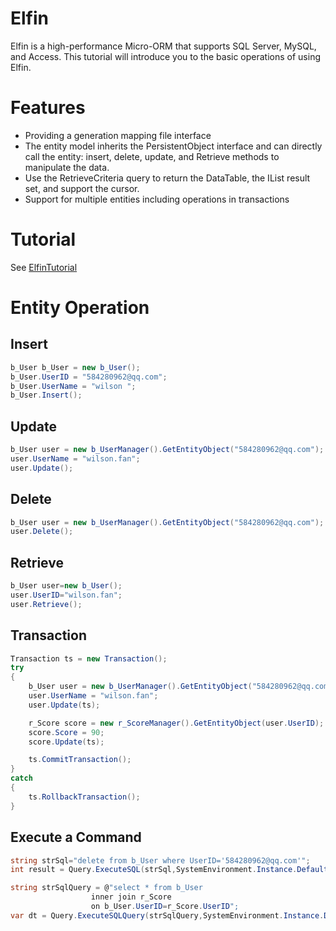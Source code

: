 # Elfin 
Elfin is a high-performance Micro-ORM that supports SQL Server, MySQL, and Access. This tutorial will introduce you to the basic operations of using Elfin.

# Features
  - Providing a generation mapping file interface
  - The entity model inherits the PersistentObject interface and can directly call the entity: insert, delete, update, and Retrieve methods to manipulate the data.
  - Use the RetrieveCriteria query to return the DataTable, the IList result set, and support the cursor.
  - Support for multiple entities including operations in transactions

# Tutorial
See [ElfinTutorial](https://github.com/wilsonfanfan/Elfin/blob/master/ElfinTutorial.docx?raw=true)

# Entity Operation 
## Insert
```csharp
b_User b_User = new b_User();
b_User.UserID = "584280962@qq.com";
b_User.UserName = "wilson ";
b_User.Insert();
```
## Update
```csharp
b_User user = new b_UserManager().GetEntityObject("584280962@qq.com");
user.UserName = "wilson.fan";
user.Update();
```
## Delete
```csharp
b_User user = new b_UserManager().GetEntityObject("584280962@qq.com");
user.Delete();
```
## Retrieve
```csharp
b_User user=new b_User();
user.UserID="wilson.fan";
user.Retrieve();
```
## Transaction 
```csharp
Transaction ts = new Transaction();
try
{
    b_User user = new b_UserManager().GetEntityObject("584280962@qq.com");
    user.UserName = "wilson.fan";
    user.Update(ts);

    r_Score score = new r_ScoreManager().GetEntityObject(user.UserID);
    score.Score = 90;
    score.Update(ts);

    ts.CommitTransaction();
}
catch
{
    ts.RollbackTransaction();
}
```
## Execute a Command
```csharp
string strSql="delete from b_User where UserID='584280962@qq.com'";
int result = Query.ExecuteSQL(strSql,SystemEnvironment.Instance.DefaultDataSource);

string strSqlQuery = @"select * from b_User 
                  inner join r_Score 
                  on b_User.UserID=r_Score.UserID";
var dt = Query.ExecuteSQLQuery(strSqlQuery,SystemEnvironment.Instance.DefaultDataSource);
```


